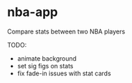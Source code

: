 # nba-app

Compare stats between two NBA players

TODO:

-   animate background
-   set sig figs on stats
-   fix fade-in issues with stat cards
